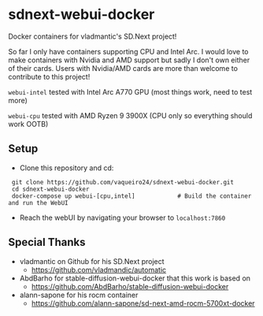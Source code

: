 # sdnext-webui-docker

Docker containers for vladmantic's SD.Next project!

So far I only have containers supporting CPU and Intel Arc. I would love to make containers with Nvidia and AMD support but sadly I don't own either of their cards. Users with Nvidia/AMD cards are more than welcome to contribute to this project!

`webui-intel` tested with Intel Arc A770 GPU (most things work, need to test more)

`webui-cpu` tested with AMD Ryzen 9 3900X (CPU only so everything should work OOTB)

## Setup
- Clone this repository and cd:

```
 git clone https://github.com/vaqueiro24/sdnext-webui-docker.git
 cd sdnext-webui-docker
 docker-compose up webui-[cpu,intel]            # Build the container and run the WebUI
```
- Reach the webUI by navigating your browser to `localhost:7860`

## Special Thanks

- vladmantic on Github for his SD.Next project
  - https://github.com/vladmandic/automatic
- AbdBarho for stable-diffusion-webui-docker that this work is based on
  - https://github.com/AbdBarho/stable-diffusion-webui-docker
- alann-sapone for his rocm container
  - https://github.com/alann-sapone/sd-next-amd-rocm-5700xt-docker